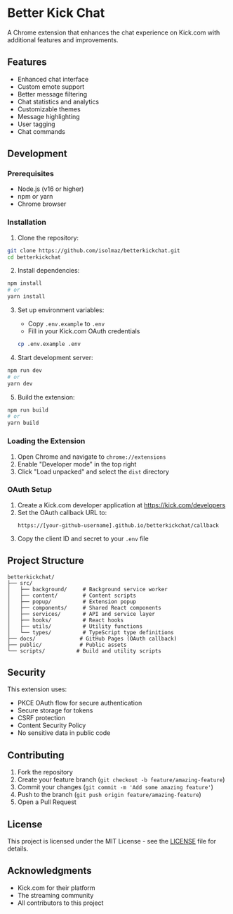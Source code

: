 # Better Kick Chat

A Chrome extension that enhances the chat experience on Kick.com with additional features and improvements.

## Features

- Enhanced chat interface
- Custom emote support
- Better message filtering
- Chat statistics and analytics
- Customizable themes
- Message highlighting
- User tagging
- Chat commands

## Development

### Prerequisites

- Node.js (v16 or higher)
- npm or yarn
- Chrome browser

### Installation

1. Clone the repository:
```bash
git clone https://github.com/isolmaz/betterkickchat.git
cd betterkickchat
```

2. Install dependencies:
```bash
npm install
# or
yarn install
```

3. Set up environment variables:
   - Copy `.env.example` to `.env`
   - Fill in your Kick.com OAuth credentials
   ```bash
   cp .env.example .env
   ```

4. Start development server:
```bash
npm run dev
# or
yarn dev
```

5. Build the extension:
```bash
npm run build
# or
yarn build
```

### Loading the Extension

1. Open Chrome and navigate to `chrome://extensions`
2. Enable "Developer mode" in the top right
3. Click "Load unpacked" and select the `dist` directory

### OAuth Setup

1. Create a Kick.com developer application at https://kick.com/developers
2. Set the OAuth callback URL to:
   ```
   https://[your-github-username].github.io/betterkickchat/callback
   ```
3. Copy the client ID and secret to your `.env` file

## Project Structure

```
betterkickchat/
├── src/
│   ├── background/     # Background service worker
│   ├── content/        # Content scripts
│   ├── popup/          # Extension popup
│   ├── components/     # Shared React components
│   ├── services/       # API and service layer
│   ├── hooks/          # React hooks
│   ├── utils/          # Utility functions
│   └── types/          # TypeScript type definitions
├── docs/              # GitHub Pages (OAuth callback)
├── public/            # Public assets
└── scripts/          # Build and utility scripts
```

## Security

This extension uses:
- PKCE OAuth flow for secure authentication
- Secure storage for tokens
- CSRF protection
- Content Security Policy
- No sensitive data in public code

## Contributing

1. Fork the repository
2. Create your feature branch (`git checkout -b feature/amazing-feature`)
3. Commit your changes (`git commit -m 'Add some amazing feature'`)
4. Push to the branch (`git push origin feature/amazing-feature`)
5. Open a Pull Request

## License

This project is licensed under the MIT License - see the [LICENSE](LICENSE) file for details.

## Acknowledgments

- Kick.com for their platform
- The streaming community
- All contributors to this project 